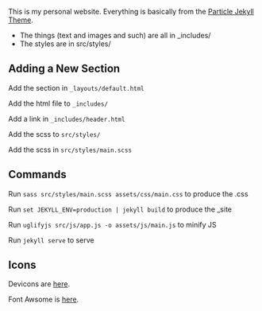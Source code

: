 This is my personal website. Everything is basically from the [Particle Jekyll Theme](https://github.com/nrandecker/particle).

- The things (text and images and such) are all in _includes/
- The styles are in src/styles/

## Adding a New Section

Add the section in `_layouts/default.html`

Add the html file to `_includes/`

Add a link in `_includes/header.html`

Add the scss to `src/styles/`

Add the scss in `src/styles/main.scss`

## Commands

Run `sass src/styles/main.scss assets/css/main.css` to produce the .css

Run `set JEKYLL_ENV=production | jekyll build` to produce the _site

Run `uglifyjs src/js/app.js -o assets/js/main.js` to minify JS

Run `jekyll serve` to serve

## Icons

Devicons are [here](https://devicon.dev/).

Font Awsome is [here](https://fontawesome.com/v4/icons/).
